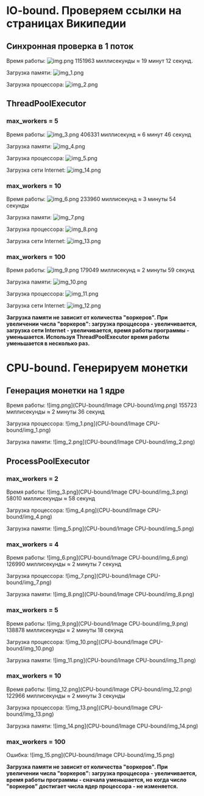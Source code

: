 # IO-bound. Проверяем ссылки на страницах Википедии
## Синхронная проверка в 1 поток

Время работы: ![img.png](Image/img.png)
1151963 миллисекунды ≈ 19 минут 12 секунд.

Загрузка памяти: ![img_1.png](Image/img_1.png)

Загрузка процессора: ![img_2.png](Image/img_2.png)

## ThreadPoolExecutor

### max_workers = 5

Время работы: ![img_3.png](Image/img_3.png)
406331 миллисекунд ≈ 6 минут 46 секунд

Загрузка памяти: ![img_4.png](Image/img_4.png)

Загрузка процессора: ![img_5.png](Image/img_5.png)

Загрузка сети Internet: ![img_14.png](Image/img_14.png)

### max_workers = 10

Время работы: ![img_6.png](Image/img_6.png)
233960 миллисекунд ≈ 3 минуты 54 секунды

Загрузка памяти: ![img_7.png](Image/img_7.png)

Загрузка процессора: ![img_8.png](Image/img_8.png)

Загрузка сети Internet: ![img_13.png](Image/img_13.png)

### max_workers = 100

Время работы: ![img_9.png](Image/img_9.png)
179049 миллисекунд ≈ 2 минуты 59 секунд

Загрузка памяти: ![img_10.png](Image/img_10.png)

Загрузка процессора: ![img_11.png](Image/img_11.png)

Загрузка сети Internet: ![img_12.png](Image/img_12.png)

**Загрузка памяти не зависит от количества "воркеров".
При увеличении числа "воркеров": загрузка проццесора - увеличивается, загрузка сети Internet - увеличивается, время работы программы - уменьшается.
Используя ThreadPoolExecutor время работы уменьшается в несколько раз.**

# CPU-bound. Генерируем монетки
## Генерация монетки на 1 ядре

Время работы: ![img.png](CPU-bound/Image CPU-bound/img.png)
155723 миллисекунды ≈ 2 минуты 36 секунд

Загрузка процессора: ![img_1.png](CPU-bound/Image CPU-bound/img_1.png)

Загрузка памяти: ![img_2.png](CPU-bound/Image CPU-bound/img_2.png)

## ProcessPoolExecutor
### max_workers = 2

Время работы: ![img_3.png](CPU-bound/Image CPU-bound/img_3.png)
58010 миллисекунды ≈ 58 секунд

Загрузка процессора: ![img_4.png](CPU-bound/Image CPU-bound/img_4.png)

Загрузка памяти: ![img_5.png](CPU-bound/Image CPU-bound/img_5.png)

### max_workers = 4

Время работы: ![img_6.png](CPU-bound/Image CPU-bound/img_6.png)
126990 миллисекунды ≈ 2 минуты 7 секунд

Загрузка процессора: ![img_7.png](CPU-bound/Image CPU-bound/img_7.png)

Загрузка памяти: ![img_8.png](CPU-bound/Image CPU-bound/img_8.png)

### max_workers = 5

Время работы: ![img_9.png](CPU-bound/Image CPU-bound/img_9.png)
138878 миллисекунды ≈ 2 минуты 18 секунд

Загрузка процессора: ![img_10.png](CPU-bound/Image CPU-bound/img_10.png)

Загрузка памяти: ![img_11.png](CPU-bound/Image CPU-bound/img_11.png)

### max_workers = 10

Время работы: ![img_12.png](CPU-bound/Image CPU-bound/img_12.png)
122966 миллисекунды ≈ 2 минуты 3 секунды

Загрузка процессора: ![img_13.png](CPU-bound/Image CPU-bound/img_13.png)

Загрузка памяти: ![img_14.png](CPU-bound/Image CPU-bound/img_14.png)

### max_workers = 100

Ошибка: ![img_15.png](CPU-bound/Image CPU-bound/img_15.png)


**Загрузка памяти не зависит от количества "воркеров".
При увеличении числа "воркеров": загрузка проццесора - увеличивается, время работы программы - сначала уменьшается, но когда число "воркеров" достигает числа ядер процессора - не изменяется.**